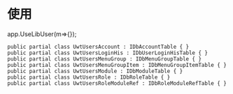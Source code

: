 ﻿# 使用

app.UseLibUser(m=>{});

    public partial class UwtUsersAccount : IDbAccountTable { }
    public partial class UwtUsersLoginHis : IDbUserLoginHisTable { }
    public partial class UwtUsersMenuGroup : IDbMenuGroupTable { }
    public partial class UwtUsersMenuGroupItem : IDbMenuGroupItemTable { }
    public partial class UwtUsersModule : IDbModuleTable { }
    public partial class UwtUsersRole : IDbRoleTable { }
    public partial class UwtUsersRoleModuleRef : IDbRoleModuleRefTable { }
